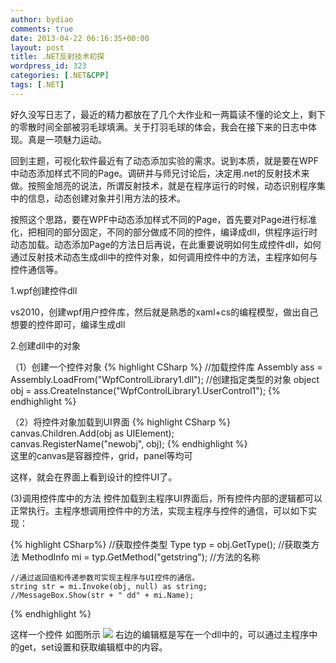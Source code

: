 ```yaml
---
author: bydiao
comments: true
date: 2013-04-22 06:16:35+00:00
layout: post
title: .NET反射技术初探
wordpress_id: 323
categories: [.NET&CPP]
tags: [.NET]
---
```


好久没写日志了，最近的精力都放在了几个大作业和一两篇读不懂的论文上，剩下的零散时间全部被羽毛球填满。关于打羽毛球的体会，我会在接下来的日志中体现。真是一项魅力运动。

回到主题，可视化软件最近有了动态添加实验的需求。说到本质，就是要在WPF中动态添加样式不同的Page。调研并与师兄讨论后，决定用.net的反射技术来做。按照金旭亮的说法，所谓反射技术，就是在程序运行的时候，动态识别程序集中的信息，动态创建对象并引用方法的技术。

按照这个思路，要在WPF中动态添加样式不同的Page，首先要对Page进行标准化，把相同的部分固定，不同的部分做成不同的控件，编译成dll，供程序运行时动态加载。动态添加Page的方法日后再说，在此重要说明如何生成控件dll，如何通过反射技术动态生成dll中的控件对象，如何调用控件中的方法，主程序如何与控件通信等。

1.wpf创建控件dll

vs2010，创建wpf用户控件库，然后就是熟悉的xaml+cs的编程模型，做出自己想要的控件即可，编译生成dll

2.创建dll中的对象

（1）创建一个控件对象
{% highlight CSharp %}
    //加载控件库
    Assembly ass = Assembly.LoadFrom("WpfControlLibrary1.dll");
    //创建指定类型的对象
    object obj = ass.CreateInstance("WpfControlLibrary1.UserControl1");
{% endhighlight %}

（2）将控件对象加载到UI界面
{% highlight CSharp %}
    canvas.Children.Add(obj as UIElement);                
    canvas.RegisterName("newobj", obj);
{% endhighlight %}    
这里的canvas是容器控件，grid，panel等均可

这样，就会在界面上看到设计的控件UI了。

(3)调用控件库中的方法
控件加载到主程序UI界面后，所有控件内部的逻辑都可以正常执行。主程序想调用控件中的方法，实现主程序与控件的通信，可以如下实现：

{% highlight CSharp%}
    //获取控件类型
    Type typ = obj.GetType();
    //获取类方法
    MethodInfo mi = typ.GetMethod("getstring"); //方法的名称

    //通过返回值和传递参数可实现主程序与UI控件的通信。
    string str = mi.Invoke(obj, null) as string;
    //MessageBox.Show(str + " dd" + mi.Name);
{% endhighlight %}

这样一个控件
如图所示
![](http://i.imgur.com/EKf807l.jpg)
右边的编辑框是写在一个dll中的，可以通过主程序中的get，set设置和获取编辑框中的内容。
